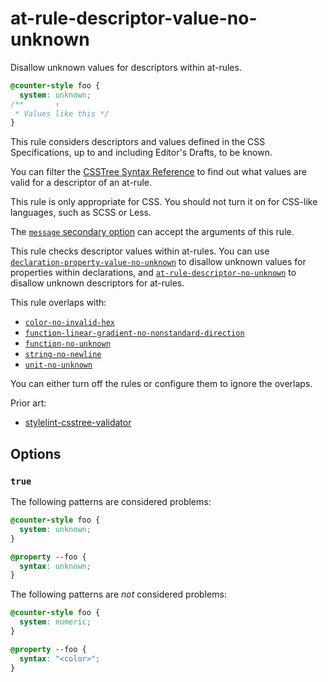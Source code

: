 # at-rule-descriptor-value-no-unknown

Disallow unknown values for descriptors within at-rules.

<!-- prettier-ignore -->
```css
@counter-style foo {
  system: unknown;
/**       ↑
 * Values like this */
}
```

This rule considers descriptors and values defined in the CSS Specifications, up to and including Editor's Drafts, to be known.

You can filter the [CSSTree Syntax Reference](https://csstree.github.io/docs/syntax/) to find out what values are valid for a descriptor of an at-rule.

This rule is only appropriate for CSS. You should not turn it on for CSS-like languages, such as SCSS or Less.

The [`message` secondary option](../../../docs/user-guide/configure.md#message) can accept the arguments of this rule.

This rule checks descriptor values within at-rules. You can use [`declaration-property-value-no-unknown`](../declaration-property-value-no-unknown/README.md) to disallow unknown values for properties within declarations, and [`at-rule-descriptor-no-unknown`](../at-rule-descriptor-no-unknown/README.md) to disallow unknown descriptors for at-rules.

This rule overlaps with:

- [`color-no-invalid-hex`](../color-no-invalid-hex/README.md)
- [`function-linear-gradient-no-nonstandard-direction`](../function-linear-gradient-no-nonstandard-direction/README.md)
- [`function-no-unknown`](../function-no-unknown/README.md)
- [`string-no-newline`](../string-no-newline/README.md)
- [`unit-no-unknown`](../unit-no-unknown/README.md)

You can either turn off the rules or configure them to ignore the overlaps.

Prior art:

- [stylelint-csstree-validator](https://www.npmjs.com/package/stylelint-csstree-validator)

## Options

### `true`

The following patterns are considered problems:

<!-- prettier-ignore -->
```css
@counter-style foo {
  system: unknown;
}
```

<!-- prettier-ignore -->
```css
@property --foo {
  syntax: unknown;
}
```

The following patterns are _not_ considered problems:

<!-- prettier-ignore -->
```css
@counter-style foo {
  system: numeric;
}
```

<!-- prettier-ignore -->
```css
@property --foo {
  syntax: "<color>";
}
```
